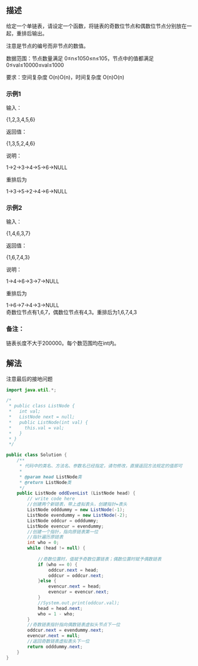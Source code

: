 
## 描述

给定一个单链表，请设定一个函数，将链表的奇数位节点和偶数位节点分别放在一起，重排后输出。

注意是节点的编号而非节点的数值。

数据范围：节点数量满足 0≤n≤1050≤n≤105，节点中的值都满足 0≤val≤10000≤val≤1000  

要求：空间复杂度 O(n)O(n)，时间复杂度 O(n)O(n)

### 示例1

输入：

{1,2,3,4,5,6}

返回值：

{1,3,5,2,4,6}

说明：

1->2->3->4->5->6->NULL

重排后为

1->3->5->2->4->6->NULL  
   

### 示例2

输入：

{1,4,6,3,7}

返回值：

{1,6,7,4,3}

说明：

1->4->6->3->7->NULL

重排后为  

1->6->7->4->3->NULL  
奇数位节点有1,6,7，偶数位节点有4,3。重排后为1,6,7,4,3  
   

### 备注：

链表长度不大于200000。每个数范围均在int内。

## 解法

注意最后的接地问题

```Java
import java.util.*;

/*
 * public class ListNode {
 *   int val;
 *   ListNode next = null;
 *   public ListNode(int val) {
 *     this.val = val;
 *   }
 * }
 */

public class Solution {
    /**
     * 代码中的类名、方法名、参数名已经指定，请勿修改，直接返回方法规定的值即可
     * 
     * @param head ListNode类 
     * @return ListNode类
     */
    public ListNode oddEvenList (ListNode head) {
        // write code here
        //创建两个新链表，带上虚拟表头，创建指针=表头
        ListNode odddummy = new ListNode(-1);
        ListNode evendummy = new ListNode(-2);
        ListNode oddcur = odddummy;
        ListNode evencur = evendummy; 
        //创建一个指针，指向原链表第一位
        //指针遍历原链表
        int who = 0;
        while (head != null) {
            
            //奇数位置时，值赋予奇数位置链表；偶数位置时赋予偶数链表
            if (who == 0) {
                oddcur.next = head;
                oddcur = oddcur.next;
            }else {
                evencur.next = head;
                evencur = evencur.next;
            }
            //System.out.print(oddcur.val);
            head = head.next;
            who = 1 - who;
        }
        //奇数链表指针指向偶数链表虚拟头节点下一位
        oddcur.next = evendummy.next;
        evencur.next = null;
        //返回奇数链表虚拟表头下一位
        return odddummy.next;
    }
}
```